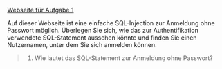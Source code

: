 [Webseite für Aufgabe 1]({{TRAFFIC_HOST1_80}})

Auf dieser Webseite ist eine einfache SQL-Injection zur Anmeldung ohne Passwort möglich.
Überlegen Sie sich, wie das zur Authentifikation verwendete SQL-Statement aussehen könnte und finden Sie einen Nutzernamen, 
unter dem Sie sich anmelden können.

>1) Wie lautet das SQL-Statement zur Anmeldung ohne Passwort?
